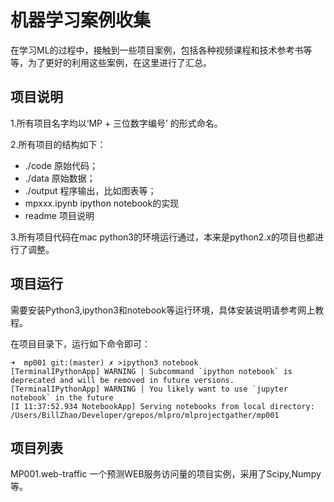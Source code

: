 # 机器学习案例收集

在学习ML的过程中，接触到一些项目案例，包括各种视频课程和技术参考书等等，为了更好的利用这些案例，在这里进行了汇总。

## 项目说明

1.所有项目名字均以‘MP + 三位数字编号’ 的形式命名。

2.所有项目的结构如下：
  - ./code 原始代码；
  - ./data 原始数据；
  - ./output 程序输出，比如图表等；
  - mpxxx.ipynb ipython notebook的实现
  - readme  项目说明

3.所有项目代码在mac python3的环境运行通过，本来是python2.x的项目也都进行了调整。


## 项目运行

需要安装Python3,ipython3和notebook等运行环境，具体安装说明请参考网上教程。

在项目目录下，运行如下命令即可：

```
➜  mp001 git:(master) ✗ >ipython3 notebook
[TerminalIPythonApp] WARNING | Subcommand `ipython notebook` is deprecated and will be removed in future versions.
[TerminalIPythonApp] WARNING | You likely want to use `jupyter notebook` in the future
[I 11:37:52.934 NotebookApp] Serving notebooks from local directory: /Users/BillZhao/Developer/grepos/mlpro/mlprojectgather/mp001
```

## 项目列表

MP001.web-traffic 一个预测WEB服务访问量的项目实例，采用了Scipy,Numpy等。
